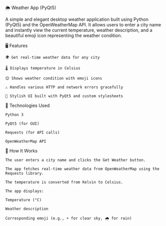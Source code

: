 🌦️ Weather App (PyQt5)

A simple and elegant desktop weather application built using Python (PyQt5) and the OpenWeatherMap API.
It allows users to enter a city name and instantly view the current temperature, weather description, and a beautiful emoji icon representing the weather condition.

🖥️ Features

    🌍 Get real-time weather data for any city
    
    🌡️ Displays temperature in Celsius
    
    😊 Shows weather condition with emoji icons
    
    ⚠️ Handles various HTTP and network errors gracefully
    
    🎨 Stylish UI built with PyQt5 and custom stylesheets

🧰 Technologies Used

    Python 3
    
    PyQt5 (for GUI)
    
    Requests (for API calls)
    
    OpenWeatherMap API
🧠 How It Works

    The user enters a city name and clicks the Get Weather button.
    
    The app fetches real-time weather data from OpenWeatherMap using the Requests library.
    
    The temperature is converted from Kelvin to Celsius.
    
    The app displays:
    
    Temperature (°C)
    
    Weather description
    
    Corresponding emoji (e.g., ☀️ for clear sky, 🌧️ for rain)    

